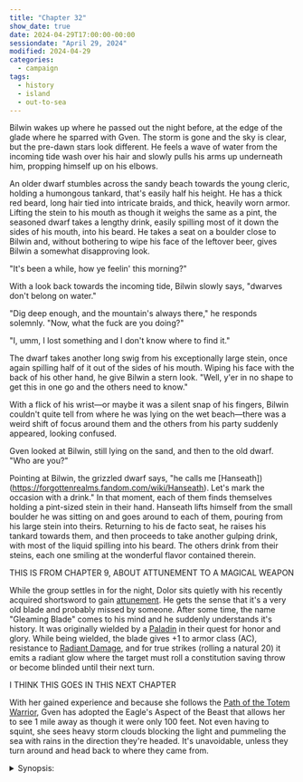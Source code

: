 ```yaml
---
title: "Chapter 32"
show_date: true
date: 2024-04-29T17:00:00-00:00
sessiondate: "April 29, 2024"
modified: 2024-04-29
categories:
  - campaign
tags:
  - history
  - island
  - out-to-sea
---
```


Bilwin wakes up where he passed out the night before, at the edge of the glade where he sparred
with Gven. The storm is gone and the sky is clear, but the pre-dawn stars look different. He feels
a wave of water from the incoming tide wash over his hair and slowly pulls his arms up underneath
him, propping himself up on his elbows.

An older dwarf stumbles across the sandy beach towards the young cleric, holding a humongous tankard,
that's easily half his height. He has a thick red beard, long hair tied into intricate braids, and
thick, heavily worn armor. Lifting the stein to his mouth as though it weighs the same as a pint,
the seasoned dwarf takes a lengthy drink, easily spilling most of it down the sides of his mouth,
into his beard. He takes a seat on a boulder close to Bilwin and, without bothering to wipe his face
of the leftover beer, gives Bilwin a somewhat disapproving look.

"It's been a while, how ye feelin' this morning?"

With a look back towards the incoming tide, Bilwin slowly says, "dwarves don't belong on water."

"Dig deep enough, and the mountain's always there," he responds solemnly. "Now, what the fuck are
you doing?"

"I, umm, I lost something and I don't know where to find it."

The dwarf takes another long swig from his exceptionally large stein, once again spilling half of it
out of the sides of his mouth. Wiping his face with the back of his other hand, he give Bilwin a
stern look. "Well, y'er in no shape to get this in one go and the others need to know."

With a flick of his wrist—or maybe it was a silent snap of his fingers, Bilwin couldn't quite tell
from where he was lying on the wet beach—there was a weird shift of focus around them and the others
from his party suddenly appeared, looking confused.

Gven looked at Bilwin, still lying on the sand, and then to the old dwarf. "Who are you?"

Pointing at Bilwin, the grizzled dwarf says, "he calls me [Hanseath])(https://forgottenrealms.fandom.com/wiki/Hanseath).
Let's mark the occasion with a drink." In that moment, each of them finds themselves holding a
pint-sized stein in their hand. Hanseath lifts himself from the small boulder he was sitting on
and goes around to each of them, pouring from his large stein into theirs. Returning to his
de facto seat, he raises his tankard towards them, and then proceeds to take another gulping
drink, with most of the liquid spilling into his beard. The others drink from their steins, each
one smiling at the wonderful flavor contained therein.





THIS IS FROM CHAPTER 9, ABOUT ATTUNEMENT TO A MAGICAL WEAPON

While the group settles in for the night, Dolor sits quietly with his recently acquired
shortsword to gain [attunement](https://www.dndbeyond.com/sources/basic-rules/magic-items#Attunement).
He gets the sense that it's a very old blade and probably missed by someone. After some time,
the name "Gleaming Blade" comes to his mind and he suddenly understands it's history. It was
originally wielded by a [Paladin](https://www.dndbeyond.com/classes/paladin) in their quest
for honor and glory. While being wielded, the blade gives +1 to armor class (AC), resistance
to [Radiant Damage](https://nerdnightnews.com/radiant-damage-5e/), and for true strikes
(rolling a natural 20) it emits a radiant glow where the target must roll a constitution
saving throw or become blinded until their next turn.

I THINK THIS GOES IN THIS NEXT CHAPTER

With her gained experience and because she follows the
[Path of the Totem Warrior](https://dnd5e.wikidot.com/barbarian:totem-warrior), Gven has adopted
the Eagle's Aspect of the Beast that allows her to see 1 mile away as though it were only
100 feet. Not even having to squint, she sees heavy storm clouds blocking the light and pummeling
the sea with rains in the direction they're headed. It's unavoidable, unless they turn around
and head back to where they came from.

<details><summary>Synopsis:</summary>

<ul>
  <li>Bilwin wakes up where he passed out the night before. The storm is gone and the sky is
    clear, but the pre-dawn stars look different. An older dwarf stumbles towards him, across
    the sandy beach, holding a humongous tankard.</li>
</ul>

</details>

<!-- NOTES -->

<!-- em dash: — | kebyoard shortcut = Option + Shift + Dash (-) -->
<!-- https://oatcookies.neocities.org/dndmoney to convert copper, silver, gold, and more into CP -->
<!--
  Lists of spells for the classes:
    - Cleric spells: https://www.dndbeyond.com/spells/class/cleric 
    - Druid spells: https://www.dndbeyond.com/spells/class/druid
    - Sorcerer spells: https://www.dndbeyond.com/spells/class/sorcerer
  Monsters: https://www.dndbeyond.com/monsters
-->
<!-- Directions on a boat:
  Port = left side
  Starboard = right side
  Bow = front
  Aft = back (inside the ship, on board)
  Stern = back (outside, offboard)
-->

